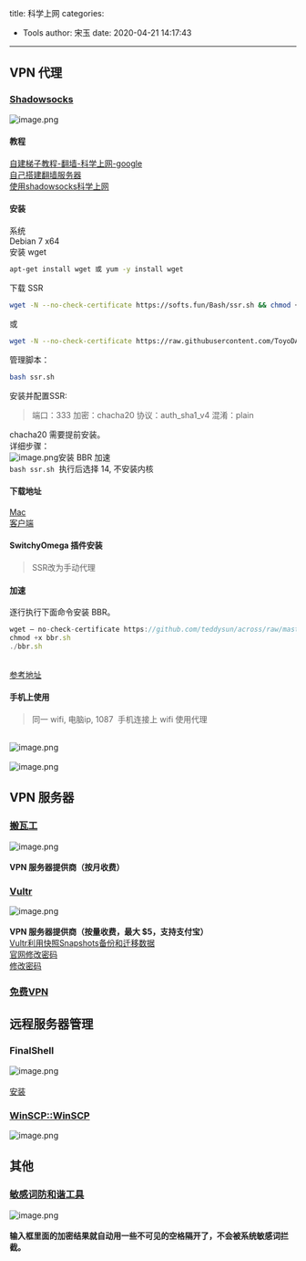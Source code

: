 title: 科学上网
categories:
 - Tools
author: 宋玉
date: 2020-04-21 14:17:43
---

## VPN 代理

### [Shadowsocks](https://github.com/shadowsocks)
![image.png](https://cdn.nlark.com/yuque/0/2020/png/394169/1582606753454-a712673f-4328-4d21-a1ac-cf3fe89b0403.png#align=left&display=inline&height=763&margin=%5Bobject%20Object%5D&name=image.png&originHeight=1526&originWidth=2874&size=296751&status=done&style=none&width=1437)<br />


#### 教程
[自建梯子教程-翻墙-科学上网-google](https://github.com/dudefu/btgfw)<br />[自己搭建翻墙服务器](https://jiyiren.github.io/2016/10/06/fanqiang/)<br />[使用shadowsocks科学上网](https://www.textarea.com/ExpectoPatronum/shiyong-shadowsocks-kexue-shangwang-265/)

#### 安装
系统<br />Debian 7 x64<br />安装 wget
```bash
apt-get install wget 或 yum -y install wget
```
下载 SSR
```bash
wget -N --no-check-certificate https://softs.fun/Bash/ssr.sh && chmod +x ssr.sh && bash ssr.sh
```
或
```bash
wget -N --no-check-certificate https://raw.githubusercontent.com/ToyoDAdoubi/doubi/master/ssr.sh && chmod +x ssr.sh && bash ssr.sh
```
管理脚本：
```bash
bash ssr.sh
```
安装并配置SSR:
> 端口：333
> 加密：chacha20
> 协议：auth_sha1_v4
> 混淆：plain

chacha20 需要提前安装。<br />详细步骤：<br />![image.png](https://cdn.nlark.com/yuque/0/2020/png/394169/1585014164075-4dbe8d39-83e7-4bdc-876c-894e4d5a0f70.png#align=left&display=inline&height=722&margin=%5Bobject%20Object%5D&name=image.png&originHeight=1444&originWidth=1916&size=356381&status=done&style=none&width=958)安装 BBR 加速<br />`bash ssr.sh`  执行后选择 14, 不安装内核

#### 下载地址
[Mac](https://github.com/shadowsocks/ShadowsocksX-NG)<br />[客户端](https://shadowsocks.org/en/download/clients.html)

#### SwitchyOmega 插件安装
> SSR改为手动代理


#### 加速
逐行执行下面命令安装 BBR。
```javascript
wget — no-check-certificate https://github.com/teddysun/across/raw/master/bbr.sh
chmod +x bbr.sh
./bbr.sh
```

<br />[参考地址](https://medium.com/@jackme256/vultr%E6%90%AD%E5%BB%BAss%E5%8F%8A%E9%94%90%E9%80%9F%E4%BC%98%E5%8C%96%E5%8A%A0%E9%80%9F%E8%AF%A6%E7%BB%86%E6%95%99%E7%A8%8B-69763d7e2cdc)

#### 手机上使用
> 同一 wifi, 电脑ip, 1087 
> 手机连接上 wifi 使用代理


<br />![image.png](https://cdn.nlark.com/yuque/0/2020/png/394169/1585488782201-a918efa8-5554-49ad-a111-090546e5f653.png#align=left&display=inline&height=563&margin=%5Bobject%20Object%5D&name=image.png&originHeight=1126&originWidth=1336&size=201471&status=done&style=none&width=668)<br />
<br />![image.png](https://cdn.nlark.com/yuque/0/2020/png/394169/1585488711950-c75aeaaf-4bc4-43cb-9c75-d2385c5b4f61.png#align=left&display=inline&height=219&margin=%5Bobject%20Object%5D&name=image.png&originHeight=438&originWidth=422&size=55331&status=done&style=none&width=211)

## VPN 服务器

### [搬瓦工](https://bwh88.net/)
![image.png](https://cdn.nlark.com/yuque/0/2020/png/394169/1582606995538-33fbc0bd-e51f-40ba-809c-6e212d86a966.png#align=left&display=inline&height=763&margin=%5Bobject%20Object%5D&name=image.png&originHeight=1526&originWidth=2880&size=1837449&status=done&style=none&width=1440)<br />
<br />**VPN 服务器提供商（按月收费）**

### [Vultr](https://www.vultr.com/?ref=8478504-6G)
![image.png](https://cdn.nlark.com/yuque/0/2020/png/394169/1582607151208-a60bf1f9-33d3-4624-9e7e-c371f0920466.png#align=left&display=inline&height=761&margin=%5Bobject%20Object%5D&name=image.png&originHeight=1522&originWidth=2874&size=1273879&status=done&style=none&width=1437)<br />
<br />**VPN 服务器提供商（按量收费，最大 $5，支持支付宝）**<br />[Vultr利用快照Snapshots备份和迁移数据](http://www.idcspy.com/vultr-snapshots-backup.html)<br />[官网修改密码](https://www.vultr.com/docs/boot-into-single-user-mode-reset-root-password)<br />[修改密码]()

### [免费VPN](https://zh.vpnmentor.com/blog/%E5%B9%B4%E5%89%8D%E5%85%AD%E5%A4%A7%EF%BC%88%E7%9C%9F%E6%AD%A3%E5%85%8D%E8%B4%B9%EF%BC%89vpn%E6%9C%8D%E5%8A%A1/)

## 远程服务器管理

### FinalShell
![image.png](https://cdn.nlark.com/yuque/0/2020/png/394169/1583381678360-4efdf799-9812-4811-b481-d81f7bb392ec.png#align=left&display=inline&height=877&margin=%5Bobject%20Object%5D&name=image.png&originHeight=1754&originWidth=2880&size=198537&status=done&style=none&width=1440)<br />
<br />[安装](http://www.hostbuf.com/t/1059.html)

### [WinSCP::WinSCP](https://winscp.net/eng/docs/lang:chs)
![image.png](https://cdn.nlark.com/yuque/0/2020/png/394169/1583071544483-da41fb3f-de75-4562-b6e8-ad0ce419ac30.png#align=left&display=inline&height=764&margin=%5Bobject%20Object%5D&name=image.png&originHeight=1528&originWidth=2878&size=269513&status=done&style=none&width=1439)

## 其他

### [敏感词防和谐工具](https://we.laogongshuo.com/)
![image.png](https://cdn.nlark.com/yuque/0/2020/png/394169/1582638072895-0f3a852b-5360-4e2f-aeda-2fa9228df95f.png#align=left&display=inline&height=762&margin=%5Bobject%20Object%5D&name=image.png&originHeight=1524&originWidth=2872&size=145734&status=done&style=none&width=1436)<br />
<br />**输入框里面的加密结果就自动用一些不可见的空格隔开了，不会被系统敏感词拦截。**
